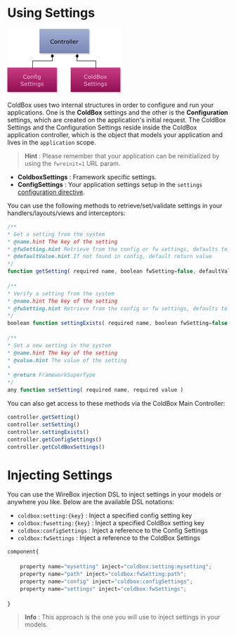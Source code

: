 # Using Settings

<img src="/images/ControllerWithSettingStructures.jpg" >

ColdBox uses two internal structures in order to configure and run your applications. One is the **ColdBox** settings and the other is the **Configuration** settings, which are created on the application's initial request. The ColdBox Settings and the Configuration Settings reside inside the ColdBox application controller, which is the object that models your application and lives in the `application` scope. 

> **Hint** : Please remember that your application can be reinitialized by using the `fwreinit=1` URL param.

* **ColdboxSettings** : Framework specific settings.
* **ConfigSettings** : Your application settings setup in the `settings` [configuration directive](configuration/coldboxcfc/configuration_directives/settings.md).

You can use the following methods to retrieve/set/validate settings in your handlers/layouts/views and interceptors:

```js
/**
* Get a setting from the system
* @name.hint The key of the setting
* @fwSetting.hint Retrieve from the config or fw settings, defaults to config
* @defaultValue.hint If not found in config, default return value
*/
function getSetting( required name, boolean fwSetting=false, defaultValue )

/**
* Verify a setting from the system
* @name.hint The key of the setting
* @fwSetting.hint Retrieve from the config or fw settings, defaults to config
*/
boolean function settingExists( required name, boolean fwSetting=false )

/**
* Set a new setting in the system
* @name.hint The key of the setting
* @value.hint The value of the setting
*
* @return FrameworkSuperType
*/
any function setSetting( required name, required value )
```

You can also get access to these methods via the ColdBox Main Controller:

```js
controller.getSetting()
controller.setSetting()
controller.settingExists()
controller.getConfigSettings()
controller.getColdBoxSettings()
```

# Injecting Settings

You can use the WireBox injection DSL to inject settings in your models or anywhere you like. Below are the available DSL notations:

* `coldbox:setting:{key}` : Inject a specified config setting key
* `coldbox:fwsetting:{key}` : Inject a specified ColdBox setting key
* `coldbox:configSettings` : Inject a reference to the Config Settings
* `coldbox:fwSettings` : Inject a reference to the ColdBox Settings

```js
component{

    property name="mysetting" inject="coldbox:setting:mysetting";
    property name="path" inject="coldbox:fwSetting:path";
    property name="config" inject="coldbox:configSettings";
    property name="settings" inject="coldbox:fwSettings";

}
```

> **Info** : This approach is the one you will use to inject settings in your models.



